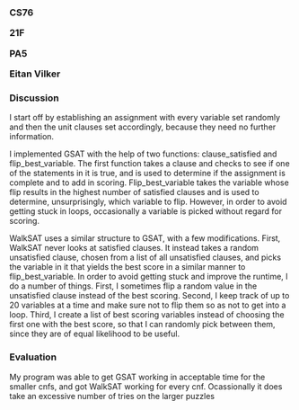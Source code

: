 <h3> 

  CS76
  
  21F
  
  PA5
  
  Eitan Vilker
  
  
</h3>


### Discussion

I start off by establishing an assignment with every variable set randomly and then the unit clauses set accordingly, because they need no further information.

I implemented GSAT with the help of two functions: clause_satisfied and flip_best_variable. 
The first function takes a clause and checks to see if one of the statements in it is true, 
and is used to determine if the assignment is complete and to add in scoring.
Flip_best_variable takes the variable whose flip results in the highest number of satisfied clauses and is used to determine, unsurprisingly, which variable to flip.
However, in order to avoid getting stuck in loops, occasionally a variable is picked without regard for scoring.

WalkSAT uses a similar structure to GSAT, with a few modifications. First, WalkSAT never looks at satisfied clauses. 
It instead takes a random unsatisfied clause, chosen from a list of all unsatisfied clauses,
and picks the variable in it that yields the best score in a similar manner to flip_best_variable. In order to avoid getting stuck and improve the runtime, I do a number of things. First, I sometimes flip a random value in the unsatisfied clause instead of the best scoring. Second, I keep track of up to 20 variables at a time and make sure not to flip them so as not to get into a loop. Third, I create a list of best scoring variables instead of choosing the first one with the best score, so that I can randomly pick between them, since they are of equal likelihood to be useful.


### Evaluation

My program was able to get GSAT working in acceptable time for the smaller cnfs, and got WalkSAT working for every cnf. Ocassionally it does take an excessive number of tries on the larger puzzles
